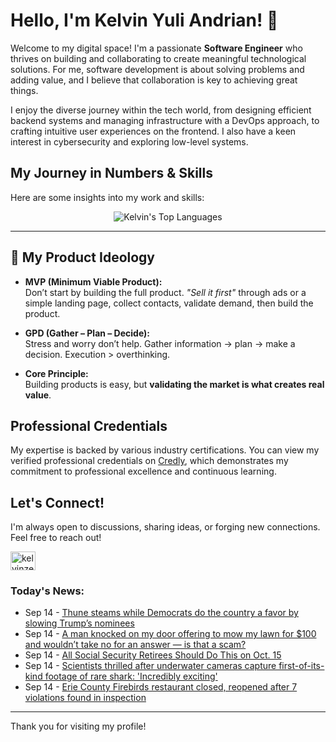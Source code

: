 # Hello, I'm Kelvin Yuli Andrian! 👋

Welcome to my digital space! I'm a passionate **Software Engineer** who thrives on building and collaborating to create meaningful technological solutions. For me, software development is about solving problems and adding value, and I believe that collaboration is key to achieving great things.

I enjoy the diverse journey within the tech world, from designing efficient backend systems and managing infrastructure with a DevOps approach, to crafting intuitive user experiences on the frontend. I also have a keen interest in cybersecurity and exploring low-level systems.

## My Journey in Numbers & Skills

Here are some insights into my work and skills:

<p align="center">
  <img src="https://github-readme-stats.vercel.app/api/top-langs/?username=kelvinzer0&layout=compact&theme=radical" alt="Kelvin's Top Languages" />
</p>

---

## 🚀 My Product Ideology

- **MVP (Minimum Viable Product):**  
  Don’t start by building the full product. *"Sell it first"* through ads or a simple landing page, collect contacts, validate demand, then build the product.

- **GPD (Gather – Plan – Decide):**  
  Stress and worry don’t help. Gather information → plan → make a decision. Execution > overthinking.

- **Core Principle:**  
  Building products is easy, but **validating the market is what creates real value**.

## Professional Credentials

My expertise is backed by various industry certifications. You can view my verified professional credentials on [Credly](https://www.credly.com/users/kelvin-yuli-andrian/badges), which demonstrates my commitment to professional excellence and continuous learning.

## Let's Connect!

I'm always open to discussions, sharing ideas, or forging new connections. Feel free to reach out!

<p align="left">
    <a href="https://linkedin.com/in/kelvinzero" target="blank"><img align="center" src="https://cdn.jsdelivr.net/npm/simple-icons@3.0.1/icons/linkedin.svg" alt="kelvinzero" height="30" width="40" /></a>
</p>

### Today's News:

<!-- feed start -->
- Sep 14 - [Thune steams while Democrats do the country a favor by slowing Trump’s nominees](https://www.yahoo.com/news/articles/thune-steams-while-democrats-country-120059265.html)
- Sep 14 - [A man knocked on my door offering to mow my lawn for $100 and wouldn’t take no for an answer — is that a scam?](https://www.yahoo.com/lifestyle/articles/man-knocked-door-offering-mow-110000042.html)
- Sep 14 - [All Social Security Retirees Should Do This on Oct. 15](https://finance.yahoo.com/news/social-security-retirees-oct-15-094800885.html)
- Sep 14 - [Scientists thrilled after underwater cameras capture first-of-its-kind footage of rare shark: 'Incredibly exciting'](https://www.yahoo.com/news/articles/scientists-thrilled-underwater-cameras-capture-093000221.html)
- Sep 14 - [Erie County Firebirds restaurant closed, reopened after 7 violations found in inspection](https://www.yahoo.com/news/articles/erie-county-firebirds-restaurant-closed-090649267.html)
<!-- feed end -->

---

Thank you for visiting my profile!
